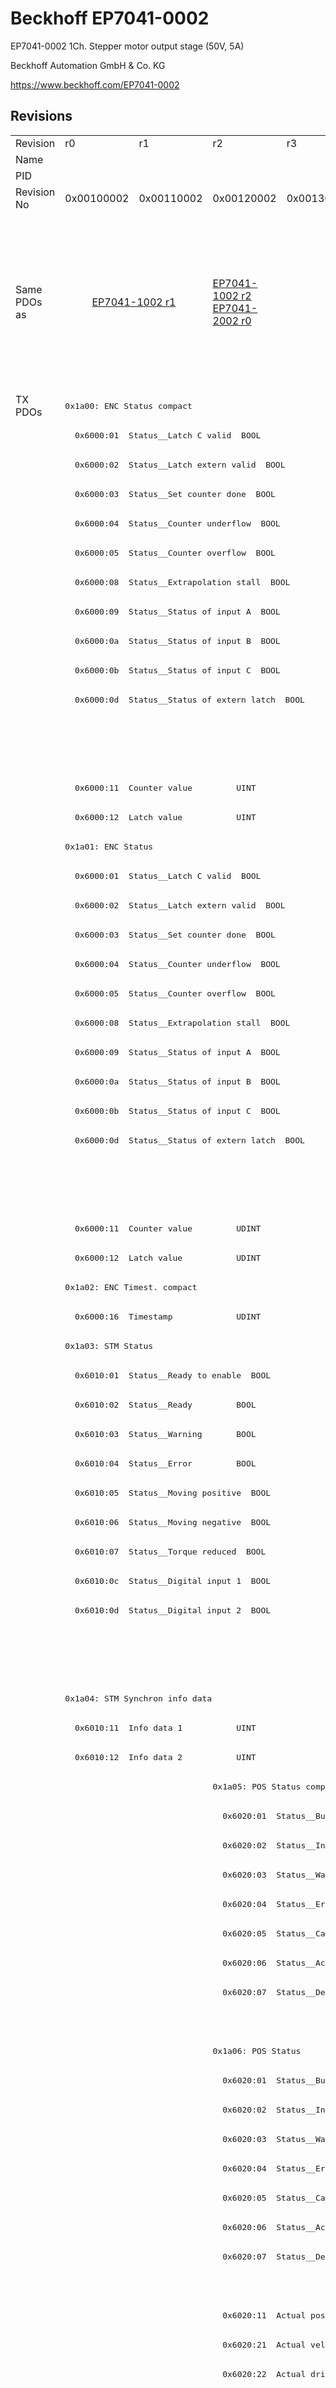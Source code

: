 # Beckhoff EP7041-0002

EP7041-0002 1Ch. Stepper motor output stage (50V, 5A)

Beckhoff Automation GmbH & Co. KG

https://www.beckhoff.com/EP7041-0002

## Revisions
<table>
<tr >
<td>Revision</td>
<td>r0</td>
<td>r1</td>
<td>r2</td>
<td>r3</td>
<td>r4</td>
<td>r5</td>
<td>r6</td>
<td>r7</td>
<td>r8</td>
<td>r9</td>
</tr>
<tr >
<td>Name</td>
<td colspan=10 align="center">EP7041-0002 1Ch. Stepper motor output stage (50V, 5A)</td>
</tr>
<tr >
<td>PID</td>
<td colspan=10 align="center">0x1b814052</td>
</tr>
<tr >
<td>Revision No</td>
<td>0x00100002</td>
<td>0x00110002</td>
<td>0x00120002</td>
<td>0x00130002</td>
<td>0x00140002</td>
<td>0x00150002</td>
<td>0x00160002</td>
<td>0x00170002</td>
<td>0x00180002</td>
<td>0x00190002</td>
</tr>
<tr >
<td>Same PDOs as</td>
<td colspan=2 align="center"><a href="EP7041-1002">EP7041-1002 r1</a></td>
<td><a href="EP7041-1002">EP7041-1002 r2</a><br/><a href="EP7041-2002">EP7041-2002 r0</a></td>
<td colspan=4 align="center"><a href="EP7041-1002">EP7041-1002 r3</a><br/><a href="EP7041-1002">EP7041-1002 r4</a><br/><a href="EP7041-1002">EP7041-1002 r5</a><br/><a href="EP7041-1002">EP7041-1002 r6</a><br/><a href="EP7041-2002">EP7041-2002 r3</a><br/><a href="EP7041-2002">EP7041-2002 r4</a><br/><a href="EP7041-2002">EP7041-2002 r5</a><br/><a href="EP7041-2002">EP7041-2002 r6</a></td>
<td><a href="EP7041-1002">EP7041-1002 r7</a><br/><a href="EP7041-2002">EP7041-2002 r7</a></td>
<td><a href="EP7041-1002">EP7041-1002 r8</a><br/><a href="EP7041-2002">EP7041-2002 r8</a><br/><a href="EPP7041-1002">EPP7041-1002 r0</a><br/><a href="EPP7041-1002">EPP7041-1002 r1</a><br/><a href="ER7041-0002">ER7041-0002 r8</a><br/><a href="ER7041-1002">ER7041-1002 r8</a><br/><a href="ER7041-2002">ER7041-2002 r8</a></td>
<td><a href="EP7041-1002">EP7041-1002 r9</a><br/><a href="EP7041-2002">EP7041-2002 r9</a><br/><a href="ER7041-0002">ER7041-0002 r9</a><br/><a href="ER7041-1002">ER7041-1002 r9</a><br/><a href="ER7041-2002">ER7041-2002 r9</a></td>
</tr>
<tr class="txpdo pdosection">
<td rowspan=74 valign=top>TX PDOs</td>
<td colspan=10 align="left"><pre>0x1a00: ENC Status compact</pre></td>
<td></td>
</tr>
<tr class="txpdo">
<td colspan=10 align="left"><pre>  0x6000:01  Status__Latch C valid  BOOL</pre></td>
</tr>
<tr class="txpdo">
<td colspan=10 align="left"><pre>  0x6000:02  Status__Latch extern valid  BOOL</pre></td>
</tr>
<tr class="txpdo">
<td colspan=10 align="left"><pre>  0x6000:03  Status__Set counter done  BOOL</pre></td>
</tr>
<tr class="txpdo">
<td colspan=10 align="left"><pre>  0x6000:04  Status__Counter underflow  BOOL</pre></td>
</tr>
<tr class="txpdo">
<td colspan=10 align="left"><pre>  0x6000:05  Status__Counter overflow  BOOL</pre></td>
</tr>
<tr class="txpdo">
<td colspan=10 align="left"><pre>  0x6000:08  Status__Extrapolation stall  BOOL</pre></td>
</tr>
<tr class="txpdo">
<td colspan=10 align="left"><pre>  0x6000:09  Status__Status of input A  BOOL</pre></td>
</tr>
<tr class="txpdo">
<td colspan=10 align="left"><pre>  0x6000:0a  Status__Status of input B  BOOL</pre></td>
</tr>
<tr class="txpdo">
<td colspan=10 align="left"><pre>  0x6000:0b  Status__Status of input C  BOOL</pre></td>
</tr>
<tr class="txpdo">
<td colspan=10 align="left"><pre>  0x6000:0d  Status__Status of extern latch  BOOL</pre></td>
</tr>
<tr class="txpdo">
<td colspan=7 align="left"></td>
<td colspan=3 align="left"><pre>  0x6000:0e  Status__Sync error    BOOL</pre></td>
</tr>
<tr class="txpdo">
<td colspan=7 align="left"></td>
<td colspan=3 align="left"><pre>  0x6000:10  Status__TxPDO Toggle  BOOL</pre></td>
</tr>
<tr class="txpdo">
<td colspan=10 align="left"><pre>  0x6000:11  Counter value         UINT</pre></td>
</tr>
<tr class="txpdo">
<td colspan=10 align="left"><pre>  0x6000:12  Latch value           UINT</pre></td>
</tr>
<tr class="txpdo pdosection">
<td colspan=10 align="left"><pre>0x1a01: ENC Status</pre></td>
</tr>
<tr class="txpdo">
<td colspan=10 align="left"><pre>  0x6000:01  Status__Latch C valid  BOOL</pre></td>
</tr>
<tr class="txpdo">
<td colspan=10 align="left"><pre>  0x6000:02  Status__Latch extern valid  BOOL</pre></td>
</tr>
<tr class="txpdo">
<td colspan=10 align="left"><pre>  0x6000:03  Status__Set counter done  BOOL</pre></td>
</tr>
<tr class="txpdo">
<td colspan=10 align="left"><pre>  0x6000:04  Status__Counter underflow  BOOL</pre></td>
</tr>
<tr class="txpdo">
<td colspan=10 align="left"><pre>  0x6000:05  Status__Counter overflow  BOOL</pre></td>
</tr>
<tr class="txpdo">
<td colspan=10 align="left"><pre>  0x6000:08  Status__Extrapolation stall  BOOL</pre></td>
</tr>
<tr class="txpdo">
<td colspan=10 align="left"><pre>  0x6000:09  Status__Status of input A  BOOL</pre></td>
</tr>
<tr class="txpdo">
<td colspan=10 align="left"><pre>  0x6000:0a  Status__Status of input B  BOOL</pre></td>
</tr>
<tr class="txpdo">
<td colspan=10 align="left"><pre>  0x6000:0b  Status__Status of input C  BOOL</pre></td>
</tr>
<tr class="txpdo">
<td colspan=10 align="left"><pre>  0x6000:0d  Status__Status of extern latch  BOOL</pre></td>
</tr>
<tr class="txpdo">
<td colspan=7 align="left"></td>
<td colspan=3 align="left"><pre>  0x6000:0e  Status__Sync error    BOOL</pre></td>
</tr>
<tr class="txpdo">
<td colspan=7 align="left"></td>
<td colspan=3 align="left"><pre>  0x6000:10  Status__TxPDO Toggle  BOOL</pre></td>
</tr>
<tr class="txpdo">
<td colspan=10 align="left"><pre>  0x6000:11  Counter value         UDINT</pre></td>
</tr>
<tr class="txpdo">
<td colspan=10 align="left"><pre>  0x6000:12  Latch value           UDINT</pre></td>
</tr>
<tr class="txpdo pdosection">
<td colspan=10 align="left"><pre>0x1a02: ENC Timest. compact</pre></td>
</tr>
<tr class="txpdo">
<td colspan=10 align="left"><pre>  0x6000:16  Timestamp             UDINT</pre></td>
</tr>
<tr class="txpdo pdosection">
<td colspan=10 align="left"><pre>0x1a03: STM Status</pre></td>
</tr>
<tr class="txpdo">
<td colspan=10 align="left"><pre>  0x6010:01  Status__Ready to enable  BOOL</pre></td>
</tr>
<tr class="txpdo">
<td colspan=10 align="left"><pre>  0x6010:02  Status__Ready         BOOL</pre></td>
</tr>
<tr class="txpdo">
<td colspan=10 align="left"><pre>  0x6010:03  Status__Warning       BOOL</pre></td>
</tr>
<tr class="txpdo">
<td colspan=10 align="left"><pre>  0x6010:04  Status__Error         BOOL</pre></td>
</tr>
<tr class="txpdo">
<td colspan=10 align="left"><pre>  0x6010:05  Status__Moving positive  BOOL</pre></td>
</tr>
<tr class="txpdo">
<td colspan=10 align="left"><pre>  0x6010:06  Status__Moving negative  BOOL</pre></td>
</tr>
<tr class="txpdo">
<td colspan=10 align="left"><pre>  0x6010:07  Status__Torque reduced  BOOL</pre></td>
</tr>
<tr class="txpdo">
<td colspan=10 align="left"><pre>  0x6010:0c  Status__Digital input 1  BOOL</pre></td>
</tr>
<tr class="txpdo">
<td colspan=10 align="left"><pre>  0x6010:0d  Status__Digital input 2  BOOL</pre></td>
</tr>
<tr class="txpdo">
<td colspan=7 align="left"></td>
<td colspan=3 align="left"><pre>  0x6010:0e  Status__Sync error    BOOL</pre></td>
</tr>
<tr class="txpdo">
<td colspan=7 align="left"></td>
<td colspan=3 align="left"><pre>  0x6010:10  Status__TxPDO Toggle  BOOL</pre></td>
</tr>
<tr class="txpdo pdosection">
<td colspan=10 align="left"><pre>0x1a04: STM Synchron info data</pre></td>
</tr>
<tr class="txpdo">
<td colspan=10 align="left"><pre>  0x6010:11  Info data 1           UINT</pre></td>
</tr>
<tr class="txpdo">
<td colspan=10 align="left"><pre>  0x6010:12  Info data 2           UINT</pre></td>
</tr>
<tr class="txpdo pdosection">
<td colspan=2 align="left"></td>
<td colspan=8 align="left"><pre>0x1a05: POS Status compact</pre></td>
</tr>
<tr class="txpdo">
<td colspan=2 align="left"></td>
<td colspan=8 align="left"><pre>  0x6020:01  Status__Busy          BOOL</pre></td>
</tr>
<tr class="txpdo">
<td colspan=2 align="left"></td>
<td colspan=8 align="left"><pre>  0x6020:02  Status__In-Target     BOOL</pre></td>
</tr>
<tr class="txpdo">
<td colspan=2 align="left"></td>
<td colspan=8 align="left"><pre>  0x6020:03  Status__Warning       BOOL</pre></td>
</tr>
<tr class="txpdo">
<td colspan=2 align="left"></td>
<td colspan=8 align="left"><pre>  0x6020:04  Status__Error         BOOL</pre></td>
</tr>
<tr class="txpdo">
<td colspan=2 align="left"></td>
<td colspan=8 align="left"><pre>  0x6020:05  Status__Calibrated    BOOL</pre></td>
</tr>
<tr class="txpdo">
<td colspan=2 align="left"></td>
<td colspan=8 align="left"><pre>  0x6020:06  Status__Accelerate    BOOL</pre></td>
</tr>
<tr class="txpdo">
<td colspan=2 align="left"></td>
<td colspan=8 align="left"><pre>  0x6020:07  Status__Decelerate    BOOL</pre></td>
</tr>
<tr class="txpdo">
<td colspan=9 align="left"></td>
<td><pre>  0x6020:08  Status__Ready to execute  BOOL</pre></td>
</tr>
<tr class="txpdo pdosection">
<td colspan=2 align="left"></td>
<td colspan=8 align="left"><pre>0x1a06: POS Status</pre></td>
</tr>
<tr class="txpdo">
<td colspan=2 align="left"></td>
<td colspan=8 align="left"><pre>  0x6020:01  Status__Busy          BOOL</pre></td>
</tr>
<tr class="txpdo">
<td colspan=2 align="left"></td>
<td colspan=8 align="left"><pre>  0x6020:02  Status__In-Target     BOOL</pre></td>
</tr>
<tr class="txpdo">
<td colspan=2 align="left"></td>
<td colspan=8 align="left"><pre>  0x6020:03  Status__Warning       BOOL</pre></td>
</tr>
<tr class="txpdo">
<td colspan=2 align="left"></td>
<td colspan=8 align="left"><pre>  0x6020:04  Status__Error         BOOL</pre></td>
</tr>
<tr class="txpdo">
<td colspan=2 align="left"></td>
<td colspan=8 align="left"><pre>  0x6020:05  Status__Calibrated    BOOL</pre></td>
</tr>
<tr class="txpdo">
<td colspan=2 align="left"></td>
<td colspan=8 align="left"><pre>  0x6020:06  Status__Accelerate    BOOL</pre></td>
</tr>
<tr class="txpdo">
<td colspan=2 align="left"></td>
<td colspan=8 align="left"><pre>  0x6020:07  Status__Decelerate    BOOL</pre></td>
</tr>
<tr class="txpdo">
<td colspan=9 align="left"></td>
<td><pre>  0x6020:08  Status__Ready to execute  BOOL</pre></td>
</tr>
<tr class="txpdo">
<td colspan=2 align="left"></td>
<td colspan=8 align="left"><pre>  0x6020:11  Actual position       UDINT</pre></td>
</tr>
<tr class="txpdo">
<td colspan=2 align="left"></td>
<td colspan=8 align="left"><pre>  0x6020:21  Actual velocity       INT</pre></td>
</tr>
<tr class="txpdo">
<td colspan=2 align="left"></td>
<td colspan=8 align="left"><pre>  0x6020:22  Actual drive time     UDINT</pre></td>
</tr>
<tr class="txpdo pdosection">
<td colspan=8 align="left"></td>
<td colspan=2 align="left"><pre>0x1a07: STM Internal position</pre></td>
</tr>
<tr class="txpdo">
<td colspan=8 align="left"></td>
<td colspan=2 align="left"><pre>  0x6010:14  Internal position     UDINT</pre></td>
</tr>
<tr class="txpdo pdosection">
<td colspan=8 align="left"></td>
<td colspan=2 align="left"><pre>0x1a08: STM External position</pre></td>
</tr>
<tr class="txpdo">
<td colspan=8 align="left"></td>
<td colspan=2 align="left"><pre>  0x6010:15  External position     UDINT</pre></td>
</tr>
<tr class="txpdo pdosection">
<td colspan=9 align="left"></td>
<td><pre>0x1a09: POS Actual position lag</pre></td>
</tr>
<tr class="txpdo">
<td colspan=9 align="left"></td>
<td><pre>  0x6020:23  Actual position lag   DINT</pre></td>
</tr>
<tr >
<td>RxPDOs</td>
<td colspan=10 align="left"></td>
</tr>
</table>
